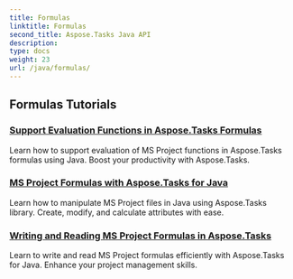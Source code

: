 ```yaml
---
title: Formulas
linktitle: Formulas
second_title: Aspose.Tasks Java API
description: 
type: docs
weight: 23
url: /java/formulas/
---
```


## Formulas Tutorials
### [Support Evaluation Functions in Aspose.Tasks Formulas](./evaluation-functions/)
Learn how to support evaluation of MS Project functions in Aspose.Tasks formulas using Java. Boost your productivity with Aspose.Tasks.
### [MS Project Formulas with Aspose.Tasks for Java](./work-with-formulas/)
Learn how to manipulate MS Project files in Java using Aspose.Tasks library. Create, modify, and calculate attributes with ease.
### [Writing and Reading MS Project Formulas in Aspose.Tasks](./write-read-formulas/)
Learn to write and read MS Project formulas efficiently with Aspose.Tasks for Java. Enhance your project management skills.